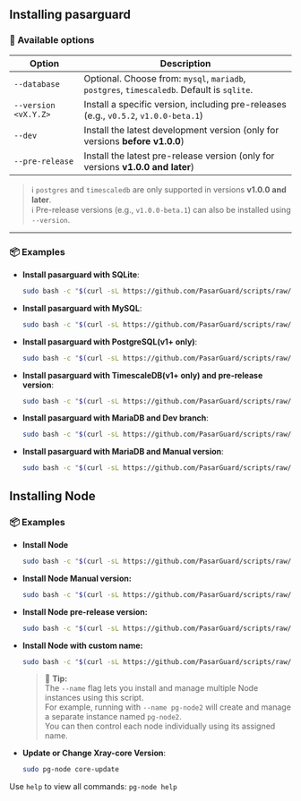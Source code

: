 ## Installing pasarguard

### 🔧 Available options

| Option               | Description                                                                                |
| -------------------- | ------------------------------------------------------------------------------------------ |
| `--database`         | Optional. Choose from: `mysql`, `mariadb`, `postgres`, `timescaledb`. Default is `sqlite`. |
| `--version <vX.Y.Z>` | Install a specific version, including pre-releases (e.g., `v0.5.2`, `v1.0.0-beta.1`)       |
| `--dev`              | Install the latest development version (only for versions **before v1.0.0**)               |
| `--pre-release`      | Install the latest pre-release version (only for versions **v1.0.0 and later**)            |

> ℹ️ `postgres` and `timescaledb` are only supported in versions **v1.0.0 and later**.  
> ℹ️ Pre-release versions (e.g., `v1.0.0-beta.1`) can also be installed using `--version`.

---

### 📦 Examples

-   **Install pasarguard with SQLite**:

    ```bash
    sudo bash -c "$(curl -sL https://github.com/PasarGuard/scripts/raw/main/pasarguard.sh)" @ install
    ```

-   **Install pasarguard with MySQL**:

    ```bash
    sudo bash -c "$(curl -sL https://github.com/PasarGuard/scripts/raw/main/pasarguard.sh)" @ install --database mysql
    ```

-   **Install pasarguard with PostgreSQL(v1+ only)**:

    ```bash
    sudo bash -c "$(curl -sL https://github.com/PasarGuard/scripts/raw/main/pasarguard.sh)" @ install --database postgresql
    ```

-   **Install pasarguard with TimescaleDB(v1+ only) and pre-release version**:

    ```bash
    sudo bash -c "$(curl -sL https://github.com/PasarGuard/scripts/raw/main/pasarguard.sh)" @ install --database timescaledb --pre-release
    ```

-   **Install pasarguard with MariaDB and Dev branch**:

    ```bash
    sudo bash -c "$(curl -sL https://github.com/PasarGuard/scripts/raw/main/pasarguard.sh)" @ install --database mariadb --dev
    ```

-   **Install pasarguard with MariaDB and Manual version**:

    ```bash
    sudo bash -c "$(curl -sL https://github.com/PasarGuard/scripts/raw/main/pasarguard.sh)" @ install --database mariadb --version v0.5.2
    ```

## Installing Node

### 📦 Examples

-   **Install Node**
    ```bash
    sudo bash -c "$(curl -sL https://github.com/PasarGuard/scripts/raw/main/pg-node.sh)" @ install
    ```
-   **Install Node Manual version:**
    ```bash
    sudo bash -c "$(curl -sL https://github.com/PasarGuard/scripts/raw/main/pg-node.sh)" @ install --version 0.1.0
    ```
-   **Install Node pre-release version:**

    ```bash
    sudo bash -c "$(curl -sL https://github.com/PasarGuard/scripts/raw/main/pg-node.sh)" @ install --pre-release
    ```

-   **Install Node with custom name:**

    ```bash
    sudo bash -c "$(curl -sL https://github.com/PasarGuard/scripts/raw/main/pg-node.sh)" @ install --name Node2
    ```

    > 📌 **Tip:**  
    > The `--name` flag lets you install and manage multiple Node instances using this script.  
    > For example, running with `--name pg-node2` will create and manage a separate instance named `pg-node2`.  
    > You can then control each node individually using its assigned name.

-   **Update or Change Xray-core Version**:

    ```bash
    sudo pg-node core-update
    ```

Use `help` to view all commands:
`pg-node help`
